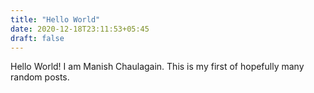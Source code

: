 ```yaml
---
title: "Hello World"
date: 2020-12-18T23:11:53+05:45
draft: false
---
```


Hello World! I am Manish Chaulagain. This is my first of hopefully many random posts.

